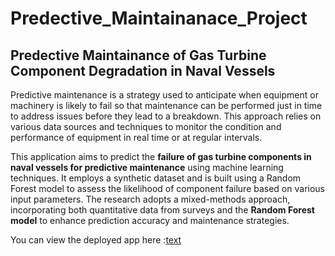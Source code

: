 # Predective_Maintainanace_Project
## Predective Maintainance of Gas Turbine Component Degradation in Naval Vessels
Predictive maintenance is a strategy used to anticipate when equipment or machinery is likely to fail so that maintenance can be performed just in time to address issues before they lead to a breakdown. This approach relies on various data sources and techniques to monitor the condition and performance of equipment in real time or at regular intervals.

This application aims to predict the <b>failure of gas turbine components in naval vessels for predictive maintenance</b> using machine learning techniques. It employs a synthetic dataset and is built using a Random Forest model to assess the likelihood of component failure based on various input parameters. The research adopts a mixed-methods approach, incorporating both quantitative data from surveys and the <b>Random Forest model</b> to enhance prediction accuracy and maintenance strategies.

You can view the deployed app here :[text](https://predectivemaintainanaceproject-uw4zzsvbqydsh2lgxbc56d.streamlit.app/?embed_options=dark_theme)


